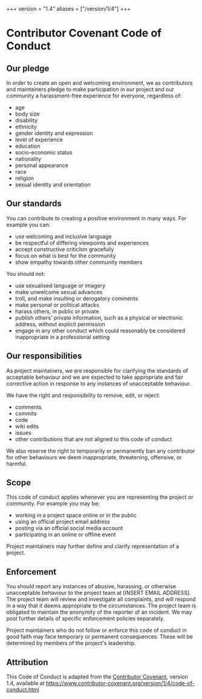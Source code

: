 +++
version = "1.4"
aliases = ["/version/1/4"]
+++

# Contributor Covenant Code of Conduct

## Our pledge

In order to create an open and welcoming environment, we as contributors and maintainers pledge to make participation in our project and our community a harassment-free experience for everyone, regardless of:

* age
* body size
* disability
* ethnicity
* gender identity and expression
* level of experience
* education
* socio-economic status
* nationality
* personal appearance
* race
* religion
* sexual identity and orientation

## Our standards

You can contribute to creating a positive environment in many ways. For example you can:

* use welcoming and inclusive language
* be respectful of differing viewpoints and experiences
* accept constructive criticism gracefully
* focus on what is best for the community
* show empathy towards other community members

You should not:

* use sexualised language or imagery
* make unwelcome sexual advances
* troll, and make insulting or derogatory comments
* make personal or political attacks
* harass others, in public or private
* publish others' private information, such as a physical or electronic address, without explicit permission
* engage in any other conduct which could reasonably be considered inappropriate in a professional setting

## Our responsibilities

As project maintainers, we are responsible for clarifying the standards of acceptable behaviour and we are expected to take appropriate and fair corrective action in response to any instances of unacceptable behaviour.

We have the right and responsibility to remove, edit, or reject:

* comments
* commits
* code
* wiki edits
* issues
* other contributions that are not aligned to this code of conduct

We also reserve the right to temporarily or permanently ban any contributor for other behaviours we deem inappropriate, threatening, offensive, or harmful.

## Scope

This code of conduct applies whenever you are representing the project or community. For example you may be:

* working in a project space online or in the public
* using an official project email address
* posting via an official social media account
* participating in an online or offline event

Project maintainers may further define and clarify representation of a project.

## Enforcement

You should report any instances of abusive, harassing, or otherwise unacceptable behaviour to the project team at [INSERT EMAIL ADDRESS]. The project team will review and investigate all complaints, and will respond in a way that it deems appropriate to the circumstances. The project team is obligated to maintain the anonymity of the reporter of an incident. We may post further details of specific enforcement policies separately.

Project maintainers who do not follow or enforce this code of conduct in good faith may face temporary or permanent consequences. These will be determined by members of the project's leadership.

## Attribution

This Code of Conduct is adapted from the [Contributor Covenant][homepage], version 1.4,
available at https://www.contributor-covenant.org/version/1/4/code-of-conduct.html

[homepage]: https://www.contributor-covenant.org
